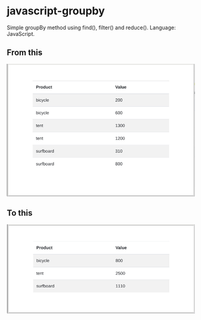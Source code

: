 # javascript-groupby
Simple groupBy method using find(), filter() and reduce(). Language: JavaScript.

## From this
![CompleteTable](./docs/15-52-01.jpg)

## To this
![GroupedTable](./docs/15-58-58.jpg)
